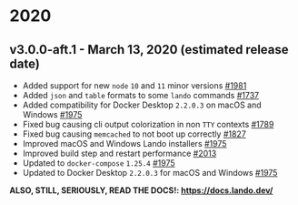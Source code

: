 # 2020

## v3.0.0-aft.1 - March 13, 2020 (estimated release date)

* Added support for new `node` `10` and `11` minor versions [#1981](https://github.com/lando/lando/issues/1981)
* Added `json` and `table` formats to some `lando` commands [#1737](https://github.com/lando/lando/issues/1737)
* Added compatibility for Docker Desktop `2.2.0.3` on macOS and Windows [#1975](https://github.com/lando/lando/issues/1975)
* Fixed bug causing cli output colorization in non `TTY` contexts [#1789](https://github.com/lando/lando/issues/1789)
* Fixed bug causing `memcached` to not boot up correctly [#1827](https://github.com/lando/lando/issues/1827)
* Improved macOS and Windows Lando installers [#1975](https://github.com/lando/lando/issues/1975)
* Improved build step and restart performance [#2013](https://github.com/lando/lando/issues/2013)
* Updated to `docker-compose` `1.25.4` [#1975](https://github.com/lando/lando/issues/1975)
* Updated to Docker Desktop `2.2.0.3` for macOS and Windows [#1975](https://github.com/lando/lando/issues/1975)

**ALSO, STILL, SERIOUSLY, READ THE DOCS!: https://docs.lando.dev/**
